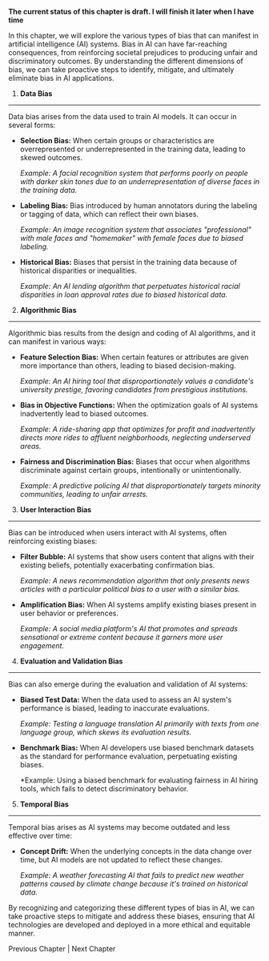 **The current status of this chapter is draft. I will finish it later when I have time**

In this chapter, we will explore the various types of bias that can manifest in artificial intelligence (AI) systems. Bias in AI can have far-reaching consequences, from reinforcing societal prejudices to producing unfair and discriminatory outcomes. By understanding the different dimensions of bias, we can take proactive steps to identify, mitigate, and ultimately eliminate bias in AI applications.

1. **Data Bias**
----------------

Data bias arises from the data used to train AI models. It can occur in several forms:

* **Selection Bias:** When certain groups or characteristics are overrepresented or underrepresented in the training data, leading to skewed outcomes.

  *Example: A facial recognition system that performs poorly on people with darker skin tones due to an underrepresentation of diverse faces in the training data.*
* **Labeling Bias:** Bias introduced by human annotators during the labeling or tagging of data, which can reflect their own biases.

  *Example: An image recognition system that associates "professional" with male faces and "homemaker" with female faces due to biased labeling.*
* **Historical Bias:** Biases that persist in the training data because of historical disparities or inequalities.

  *Example: An AI lending algorithm that perpetuates historical racial disparities in loan approval rates due to biased historical data.*

2. **Algorithmic Bias**
-----------------------

Algorithmic bias results from the design and coding of AI algorithms, and it can manifest in various ways:

* **Feature Selection Bias:** When certain features or attributes are given more importance than others, leading to biased decision-making.

  *Example: An AI hiring tool that disproportionately values a candidate's university prestige, favoring candidates from prestigious institutions.*
* **Bias in Objective Functions:** When the optimization goals of AI systems inadvertently lead to biased outcomes.

  *Example: A ride-sharing app that optimizes for profit and inadvertently directs more rides to affluent neighborhoods, neglecting underserved areas.*
* **Fairness and Discrimination Bias:** Biases that occur when algorithms discriminate against certain groups, intentionally or unintentionally.

  *Example: A predictive policing AI that disproportionately targets minority communities, leading to unfair arrests.*

3. **User Interaction Bias**
----------------------------

Bias can be introduced when users interact with AI systems, often reinforcing existing biases:

* **Filter Bubble:** AI systems that show users content that aligns with their existing beliefs, potentially exacerbating confirmation bias.

  *Example: A news recommendation algorithm that only presents news articles with a particular political bias to a user with a similar bias.*
* **Amplification Bias:** When AI systems amplify existing biases present in user behavior or preferences.

  *Example: A social media platform's AI that promotes and spreads sensational or extreme content because it garners more user engagement.*

4. **Evaluation and Validation Bias**
-------------------------------------

Bias can also emerge during the evaluation and validation of AI systems:

* **Biased Test Data:** When the data used to assess an AI system's performance is biased, leading to inaccurate evaluations.

  *Example: Testing a language translation AI primarily with texts from one language group, which skews its evaluation results.*
* **Benchmark Bias:** When AI developers use biased benchmark datasets as the standard for performance evaluation, perpetuating existing biases.

  \*Example: Using a biased benchmark for evaluating fairness in AI hiring tools, which fails to detect discriminatory behavior.

5. **Temporal Bias**
--------------------

Temporal bias arises as AI systems may become outdated and less effective over time:

* **Concept Drift:** When the underlying concepts in the data change over time, but AI models are not updated to reflect these changes.

  *Example: A weather forecasting AI that fails to predict new weather patterns caused by climate change because it's trained on historical data.*

By recognizing and categorizing these different types of bias in AI, we can take proactive steps to mitigate and address these biases, ensuring that AI technologies are developed and deployed in a more ethical and equitable manner.

Previous Chapter \| Next Chapter
